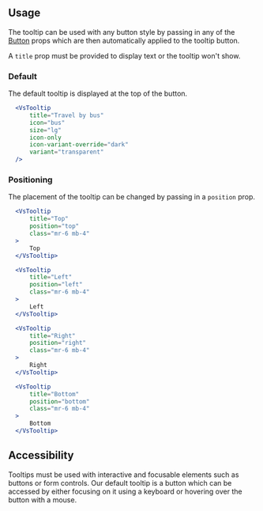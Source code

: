 ## Usage
The tooltip can be used with any button style by passing in any of the <a href="/#/Elements/Button">Button</a> 
props which are then automatically applied to the tooltip button. 

A `title` prop must be provided to display text or the tooltip won't show. 

### Default
The default tooltip is displayed at the top of the button. 

  ```jsx
    <VsTooltip
        title="Travel by bus"
        icon="bus"
        size="lg"
        icon-only
        icon-variant-override="dark"
        variant="transparent"
    />
  ```

### Positioning
The placement of the tooltip can be changed by passing in a `position` prop.
  ```jsx
    <VsTooltip
        title="Top"
        position="top"
        class="mr-6 mb-4"
    > 
        Top 
    </VsTooltip>

    <VsTooltip
        title="Left"
        position="left"
        class="mr-6 mb-4"
    > 
        Left 
    </VsTooltip>

    <VsTooltip
        title="Right"
        position="right"
        class="mr-6 mb-4"
    > 
        Right 
    </VsTooltip>

    <VsTooltip
        title="Bottom"
        position="bottom"
        class="mr-6 mb-4"
    > 
        Bottom 
    </VsTooltip>
  ```
  
## Accessibility

Tooltips must be used with interactive and focusable elements such as buttons 
or form controls. Our default tooltip is a button which can be accessed by either 
focusing on it using a keyboard or hovering over the button with a mouse.  

